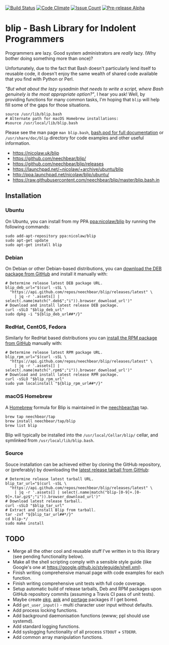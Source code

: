 [![Build Status](https://travis-ci.org/neechbear/blip.svg?branch=master)](https://travis-ci.org/neechbear/blip)
[![Code Climate](https://codeclimate.com/github/neechbear/blip/badges/gpa.svg)](https://codeclimate.com/github/neechbear/blip)
[![Issue Count](https://codeclimate.com/github/neechbear/blip/badges/issue_count.svg)](https://codeclimate.com/github/neechbear/blip)
[![Pre-release Alpha](https://img.shields.io/badge/status-alpha-ff69b4.svg)](https://nicolaw.uk/blip)

# blip - Bash Library for Indolent Programmers

Programmers are lazy. Good system administrators are _really_ lazy. (Why bother
doing something more than once)?

Unfortunately, due to the fact that Bash doesn't particularly lend itself to
reusable code, it doesn't enjoy the same wealth of shared code available that
you find with Python or Perl.

_"But what about the lazy sysadmin that needs to write a script, where Bash
genuinely is the most appropriate option?"_, I hear you ask! Well, by providing
functions for many common tasks, I'm hoping that `blip` will help fill some of
the gaps for those situations.

    source /usr/lib/blip.bash
    # Alternate path for macOS Homebrew installations:
    #source /usr/local/lib/blip.bash

Please see the man page `man blip.bash`, [bash.pod for full
documentation](blip.bash.pod) or `/usr/share/doc/blip` directory for code
examples and other useful information.

* <https://nicolaw.uk/blip>
* <https://github.com/neechbear/blip/>
* <https://github.com/neechbear/blip/releases>
* <https://launchpad.net/~nicolaw/+archive/ubuntu/blip>
* <http://ppa.launchpad.net/nicolaw/blip/ubuntu/>
* <https://raw.githubusercontent.com/neechbear/blip/master/blip.bash.in>

## Installation

### Ubuntu

On Ubuntu, you can install from my PPA
[ppa:nicolaw/blip](https://launchpad.net/~nicolaw/+archive/ubuntu/blip)
by running the following commands:

    sudo add-apt-repository ppa:nicolaw/blip
    sudo apt-get update
    sudo apt-get install blip

### Debian

On Debian or other Debian-based distributions, you can
[download the DEB package from GitHub](https://github.com/neechbear/blip/releases/latest)
and install it manually with:

    # Determine release latest DEB package URL.
    blip_deb_url="$(curl -sSL \
      "https://api.github.com/repos/neechbear/blip/releases/latest" \
        | jq -r '.assets[] | select(.name|match(".deb$";"i")).browser_download_url')"
    # Download and install latest release DEB package.
    curl -sSLO "$blip_deb_url"
    sudo dpkg -i "${blip_deb_url##*/}"

### RedHat, CentOS, Fedora

Similarly for RedHat based distributions you can
[install the RPM package from GitHub](https://github.com/neechbear/blip/releases/latest)
manually with:

    # Determine release latest RPM package URL.
    blip_rpm_url="$(curl -sSL \
      "https://api.github.com/repos/neechbear/blip/releases/latest" \
        | jq -r '.assets[] | select(.name|match(".rpm$";"i")).browser_download_url')"
    # Download and install latest release RPM package.
    curl -sSLO "$blip_rpm_url"
    sudo yum localinstall "${blip_rpm_url##*/}"

### macOS Homebrew

A [Homebrew](https://brew.sh) formula for Blip is maintained in the
[neechbear/tap](https://github.com/neechbear/homebrew-tap) tap.

    brew tap neechbear/tap
    brew install neechbear/tap/blip
    brew list blip

Blip will typically be installed into the `/usr/local/Cellar/blip/` cellar,
and symlinked from `/usr/local/lib/blip.bash`.

### Source

Souce installation can be achieved either by cloning the GitHub repository, or
(preferably) by downloading the
[latest release tarball from GitHub](https://github.com/neechbear/blip/releases/latest):

    # Determine release latest tarball URL.
    blip_tar_url="$(curl -sSL \
      "https://api.github.com/repos/neechbear/blip/releases/latest" \
        | jq -r '.assets[] | select(.name|match("blip-[0-9]+.[0-9]+.tar.gz$";"i")).browser_download_url')"
    # Download latest release tarball.
    curl -sSLO "$blip_tar_url"
    # Extract and install Blip from tarball.
    tar -zxf "${blip_tar_url##*/}"
    cd blip-*/
    sudo make install

## TODO

* Merge all the other cool and reusable stuff I've written in to this library
  (see pending functionality below).
* Make all the shell scripting comply with a sensible style guide (like Google's
  one at <https://google.github.io/styleguide/shell.xml>).
* Finish writing comprehensive manual page with code examples for each function.
* Finish writing comprehensive unit tests with full code coverage.
* Setup automatic build of release tarballs, Deb and RPM packages upon GitHub
  repository commits (assuming a Travis CI pass of unit tests).
* Maybe create [pkg](https://wiki.archlinux.org/index.php/creating_packages),
  [apk](https://wiki.alpinelinux.org/wiki/Creating_an_Alpine_package) and
  [portage](https://wiki.gentoo.org/wiki/Portage) packages if I get bored.
* Add `get_user_input()` - multi character user input without defaults.
* Add process locking functions.
* Add background daemonisation functions (ewww; ppl should use systemd).
* Add standard logging functions.
* Add syslogging functionality of all process `STDOUT` + `STDERR`.
* Add common array manipulation functions.
